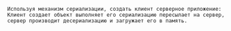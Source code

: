 `Используя механизм сериализации, создать клиент серверное приложение:
Клиент создает объект выполняет его сериализацию пересылает на сервер, 
сервер производит десериализацию и загружает его в память.`